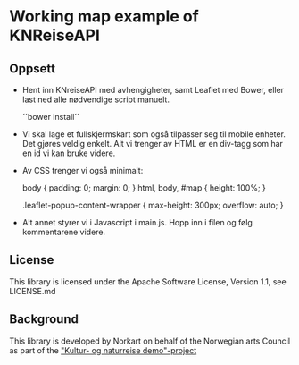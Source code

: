 Working map example of KNReiseAPI
=================================

Oppsett
-------
 - Hent inn KNreiseAPI med avhengigheter, samt Leaflet  med Bower, eller last ned alle nødvendige script manuelt. 
   
   ´´bower install´´


 - Vi skal lage et fullskjermskart som også tilpasser seg til mobile enheter. Det gjøres veldig enkelt. Alt vi trenger av HTML er en div-tagg som har en id vi kan bruke videre. 

   <div id="map"></div>

 - Av CSS trenger vi også minimalt:

	body {
	    padding: 0;
	    margin: 0;
	}
	html, body, #map {
	    height: 100%;
	}

	.leaflet-popup-content-wrapper {
    	max-height: 300px;
    	overflow: auto;
	}

 - Alt annet styrer vi i Javascript i main.js. Hopp inn i filen og følg kommentarene videre. 


License
-------
This library is licensed under the Apache Software License, Version 1.1, 
see LICENSE.md

Background
----------
This library is developed by Norkart on behalf of the Norwegian arts Council as
part of the ["Kultur- og naturreise demo"-project][knreise]

[knreise]: https://github.com/knreise/demonstratorer
[doc]: https://github.com/knreise/KNReiseAPI/blob/master/doc.md
[example]: http://knreise.github.io/KNReiseAPI/examples/api.html
